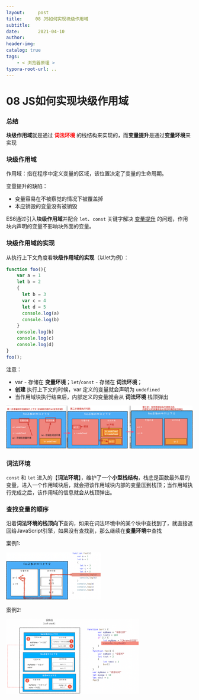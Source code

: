 ```yaml
---
layout:     post
title:     08 JS如何实现块级作用域
subtitle:  
date:       2021-04-10
author:     
header-img: 
catalog: true
tags:
    - < 浏览器原理 >
typora-root-url: ..
---
```



# 08 JS如何实现块级作用域

### 总结
**块级作用域**就是通过 <span style="color:red">**词法环境**</span> 的栈结构来实现的，而**变量提升**是通过**变量环境**来实现

### 块级作用域

作用域：指在程序中定义变量的区域，该位置决定了变量的生命周期。

变量提升的缺陷：
-   变量容易在不被察觉的情况下被覆盖掉
-   本应销毁的变量没有被销毁

ES6通过引入**块级作用域**并配合 `let`、`const` 关键字解决 <u>变量提升</u> 的问题，作用块内声明的变量不影响块外面的变量。

### 块级作用域的实现
从执行上下文角度看**块级作用域的实现**（以let为例）：
```javascript
function foo(){
    var a = 1
    let b = 2
    {
      let b = 3
      var c = 4
      let d = 5
      console.log(a)
      console.log(b)
    }
    console.log(b) 
    console.log(c)
    console.log(d)
}   
foo();
```
注意： 

- var - 存储在 **变量环境**；`let`/`const` - 存储在 **词法环境**；
- **创建** 执行上下文的时候，var 定义的变量就会声明为 `undefined`
- 当作用域块执行结束后，内部定义的变量就会从 **词法环境** 栈顶弹出

![image-20210410195713644](/../img/assets_2019/image-20210410195713644.png)

### 词法环境
`const` 和 `let` 进入的【**词法环境**】，维护了一个**小型栈结构**，栈底是函数最外层的变量，进入一个作用域块后，就会把该作用域块内部的变量压到栈顶；当作用域执行完成之后，该作用域的信息就会从栈顶弹出。

### 查找变量的顺序
沿着**词法环境的栈顶向下**查询，如果在词法环境中的某个块中查找到了，就直接返回给JavaScript引擎，如果没有查找到，那么继续在**变量环境**中查找

案例1:

<img src="/../img/assets_2019/image-20210410195802828.png" alt="image-20210410195802828" style="zoom:25%;" />

案例2:

<img src="/../img/assets_2019/image-20210411105239990.png" alt="image-20210411105239990" style="zoom:35%;" />



